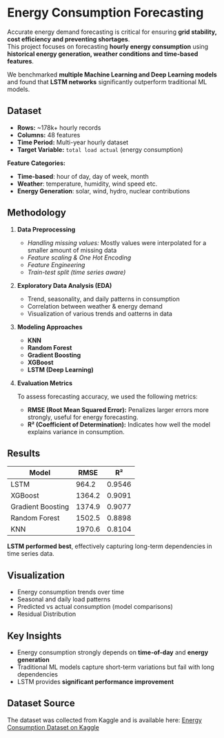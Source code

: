 # Energy Consumption Forecasting  

Accurate energy demand forecasting is critical for ensuring **grid stability, cost efficiency and preventing shortages**.  
This project focuses on forecasting **hourly energy consumption** using **historical energy generation, weather conditions and time-based features**.  

We benchmarked **multiple Machine Learning and Deep Learning models** and found that **LSTM networks** significantly outperform traditional ML models. 

## Dataset  

- **Rows:** ~178k+ hourly records  
- **Columns:** 48 features  
- **Time Period:** Multi-year hourly dataset  
- **Target Variable:** `total load actual` (energy consumption)  

**Feature Categories:**  
- **Time-based**: hour of day, day of week, month 
- **Weather**: temperature, humidity, wind speed etc.  
- **Energy Generation**: solar, wind, hydro, nuclear contributions

## Methodology  

1. **Data Preprocessing**  
   - *Handling missing values:* Mostly values were interpolated for a smaller amount of missing data
   - *Feature scaling & One Hot Encoding*
   - *Feature Engineering*
   - *Train-test split (time series aware)*  

2. **Exploratory Data Analysis (EDA)**  
   - Trend, seasonality, and daily patterns in consumption  
   - Correlation between weather & energy demand  
   - Visualization of various trends and oatterns in data 

3. **Modeling Approaches**  
   - **KNN**  
   - **Random Forest**  
   - **Gradient Boosting**  
   - **XGBoost**  
   - **LSTM (Deep Learning)**

4. **Evaluation Metrics**
   
   To assess forecasting accuracy, we used the following metrics:
   - **RMSE (Root Mean Squared Error):** Penalizes larger errors more strongly, useful for energy forecasting.
   - **R² (Coefficient of Determination):** Indicates how well the model explains variance in consumption.  

## Results
| Model              | RMSE     | R²      |
|--------------------|----------|---------|
| LSTM               | 964.2    | 0.9546  |
| XGBoost            | 1364.2   | 0.9091  |
| Gradient Boosting  | 1374.9   | 0.9077  |
| Random Forest      | 1502.5   | 0.8898  |
| KNN                | 1970.6   | 0.8104  |

**LSTM performed best**, effectively capturing long-term dependencies in time series data.

## Visualization  

- Energy consumption trends over time  
- Seasonal and daily load patterns  
- Predicted vs actual consumption (model comparisons)
- Residual Distribution

## Key Insights  

- Energy consumption strongly depends on **time-of-day** and **energy generation**  
- Traditional ML models capture short-term variations but fail with long dependencies  
- LSTM provides **significant performance improvement**  

## Dataset Source  

The dataset was collected from Kaggle and is available here: [Energy Consumption Dataset on Kaggle](https://www.kaggle.com/datasets/nicholasjhana/energy-consumption-generation-prices-and-weather/)
